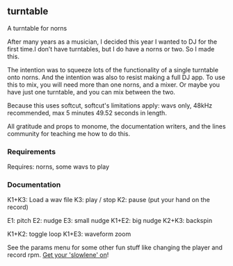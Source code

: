 ## turntable

A turntable for norns 

After many years as a musician, I decided this year I wanted to DJ for the first time.I don’t have turntables, but I do have a norns or two. So I made this.

The intention was to squeeze lots of the functionality of a single turntable onto norns. And the intention was also to resist making a full DJ app. To use this to mix, you will need more than one norns, and a mixer. Or maybe you have just one turntable, and you can mix between the two.

Because this uses softcut, softcut's limitations apply: wavs only, 48kHz recommended, max 5 minutes 49.52 seconds in length.

All gratitude and props to monome, the documentation writers, and the lines community for teaching me how to do this.

### Requirements

Requires: norns, some wavs to play

### Documentation

K1+K3: Load a wav file
K3: play / stop
K2: pause (put your hand on the record)

E1: pitch
E2: nudge
E3: small nudge
K1+E2: big nudge
K2+K3: backspin

K1+K2: toggle loop
K1+E3: waveform zoom

See the params menu for some other fun stuff like changing the player and record rpm. [Get your 'slowlene' on](https://youtube.com/watch?v=CMrfM711vXI)!
